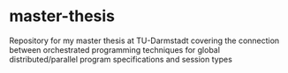# master-thesis
Repository for my master thesis at TU-Darmstadt covering the connection between orchestrated programming techniques for global distributed/parallel program specifications and session types
